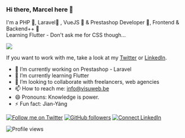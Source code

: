 ### Hi there, Marcel here 👋

I'm a PHP 💜, Laravel🧡 , VueJS 💚 & Prestashop Developer 💙, Frontend & Backend++ 💪  
Learning Flutter - Don't ask me for CSS though...

![](https://i.imgur.com/vT4Oclk.gif)

If you want to work with me, take a look at my [Twitter](https://twitter.com/Marcpowo) or [LinkedIn](https://www.linkedin.com/in/powolny-marcel/).

- 🔭 I’m currently working on Prestashop - Laravel
- 🌱 I’m currently learning Flutter
- 👯 I’m looking to collaborate with freelancers, web agencies
- 📫 How to reach me: info@visuweb.be
- 😄 Pronouns: Knowledge is power.
- ⚡ Fun fact: Jìan-Yáng


[![Follow me on Twitter](https://img.shields.io/twitter/follow/Marcpowo?style=social)](https://twitter.com/Marcpowo)
[![GitHub followers](https://img.shields.io/github/followers/powolnymarcel?style=social)](https://github.com/powolnymarcel)
[![Connect LinkedIn](https://img.shields.io/badge/LinkedIn-informational?style=social&logo=linkedin)](https://www.linkedin.com/in/)

![Profile views](https://gpvc.arturio.dev/powolnymarcel)
